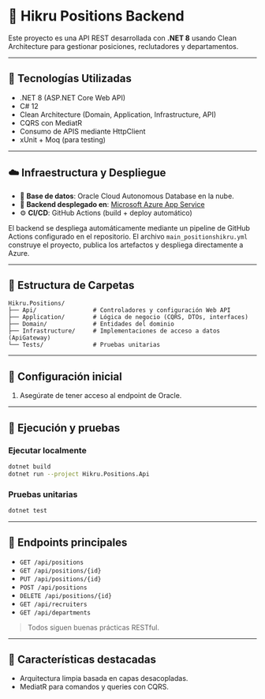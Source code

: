 # 🧭 Hikru Positions Backend

Este proyecto es una API REST desarrollada con **.NET 8** usando Clean Architecture para gestionar posiciones, reclutadores y departamentos.

---

## 🚀 Tecnologías Utilizadas

- .NET 8 (ASP.NET Core Web API)
- C# 12
- Clean Architecture (Domain, Application, Infrastructure, API)
- CQRS con MediatR
- Consumo de APIS mediante HttpClient
- xUnit + Moq (para testing)


---

## ☁️ Infraestructura y Despliegue

- 🔗 **Base de datos**: Oracle Cloud Autonomous Database en la nube.
- 🚀 **Backend desplegado en**: [Microsoft Azure App Service](https://azure.microsoft.com/)
- ⚙️ **CI/CD**: GitHub Actions (build + deploy automático)

El backend se despliega automáticamente mediante un pipeline de GitHub Actions configurado en el repositorio. El archivo `main_positionshikru.yml` construye el proyecto, publica los artefactos y despliega directamente a Azure.

---

## 📁 Estructura de Carpetas

```
Hikru.Positions/
├── Api/                # Controladores y configuración Web API
├── Application/        # Lógica de negocio (CQRS, DTOs, interfaces)
├── Domain/             # Entidades del dominio
├── Infrastructure/     # Implementaciones de acceso a datos (ApiGateway)
└── Tests/              # Pruebas unitarias
```

---

## 🔧 Configuración inicial

1. Asegúrate de tener acceso al endpoint de Oracle.

---

## 🧪 Ejecución y pruebas

### Ejecutar localmente

```bash
dotnet build
dotnet run --project Hikru.Positions.Api
```

### Pruebas unitarias

```bash
dotnet test
```

---

## 📡 Endpoints principales

- `GET /api/positions`
- `GET /api/positions/{id}`
- `PUT /api/positions/{id}`
- `POST /api/positions`
- `DELETE /api/positions/{id}`
- `GET /api/recruiters`
- `GET /api/departments`

> Todos siguen buenas prácticas RESTful.

---

## 🧰 Características destacadas

- Arquitectura limpia basada en capas desacopladas.
- MediatR para comandos y queries con CQRS.

